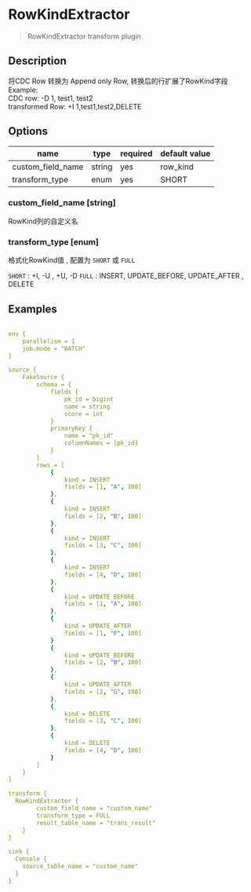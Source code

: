 # RowKindExtractor

> RowKindExtractor transform plugin

## Description

将CDC Row 转换为 Append only Row, 转换后的行扩展了RowKind字段 <br />
Example: <br />
CDC row: -D 1, test1, test2 <br />
transformed Row: +I 1,test1,test2,DELETE

## Options

| name              | type   | required | default value |
|-------------------|--------|----------|---------------|
| custom_field_name | string | yes      | row_kind      |
| transform_type    | enum   | yes      | SHORT         |

### custom_field_name [string]

RowKind列的自定义名

### transform_type [enum]

格式化RowKind值 , 配置为 `SHORT` 或 `FULL`

`SHORT` : +I, -U , +U, -D
`FULL` : INSERT, UPDATE_BEFORE, UPDATE_AFTER , DELETE

## Examples

```yaml

env {
    parallelism = 1
    job.mode = "BATCH"
}

source {
    FakeSource {
        schema = {
            fields {
                pk_id = bigint
                name = string
                score = int
            }
            primaryKey {
                name = "pk_id"
                columnNames = [pk_id]
            }
        }
        rows = [
            {
                kind = INSERT
                fields = [1, "A", 100]
            },
            {
                kind = INSERT
                fields = [2, "B", 100]
            },
            {
                kind = INSERT
                fields = [3, "C", 100]
            },
            {
                kind = INSERT
                fields = [4, "D", 100]
            },
            {
                kind = UPDATE_BEFORE
                fields = [1, "A", 100]
            },
            {
                kind = UPDATE_AFTER
                fields = [1, "F", 100]
            }
            {
                kind = UPDATE_BEFORE
                fields = [2, "B", 100]
            },
            {
                kind = UPDATE_AFTER
                fields = [2, "G", 100]
            },
            {
                kind = DELETE
                fields = [3, "C", 100]
            },
            {
                kind = DELETE
                fields = [4, "D", 100]
            }
        ]
    }
}

transform {
  RowKindExtractor {
        custom_field_name = "custom_name"
        transform_type = FULL
        result_table_name = "trans_result"
    }
}

sink {
  Console {
    source_table_name = "custom_name"
  }
}

```

